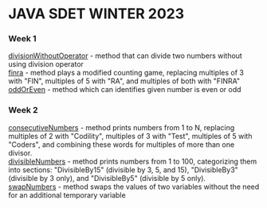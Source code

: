 # JAVA SDET WINTER 2023
### Week 1
[divisionWithoutOperator](week1/divisionWithoutOperator_konst.java) - method that can divide two numbers without using division operator  
[finra](week1/finra_konst.java) - method plays a modified counting game, replacing multiples of 3 with "FIN", multiples of 5 with "RA", and multiples of both with "FINRA"  
[oddOrEven](week1/oddOrEven_konst.java) - method which can identifies given number is even or odd 

### Week 2
[consecutiveNumbers](week2/consecutiveNumbers.java) - method prints numbers from 1 to N, replacing multiples of 2 with "Codility", multiples of 3 with "Test", multiples of 5 with "Coders", and combining these words for multiples of more than one divisor.  
[divisibleNumbers](week2/divisibleNumbers.java) - method prints numbers from 1 to 100, categorizing them into sections: "DivisibleBy15" (divisible by 3, 5, and 15), "DivisibleBy3" (divisible by 3 only), and "DivisibleBy5" (divisible by 5 only).  
[swapNumbers](week2/swapNumbers.java) - method swaps the values of two variables without the need for an additional temporary variable 
